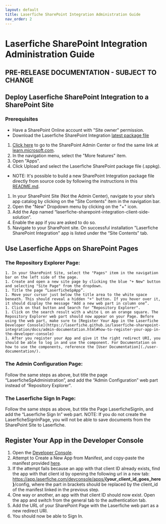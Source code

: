 ```yaml
---
layout: default
title: Laserfiche SharePoint Integration Administration Guide
nav_order: 2
---
```


# Laserfiche SharePoint Integration Administration Guide

## PRE-RELEASE DOCUMENTATION - SUBJECT TO CHANGE

## Deploy Laserfiche SharePoint Integration to a SharePoint Site

### Prerequisites
  - Have a SharePoint Online account with "Site owner" permission.
  - Download the Laserfiche SharePoint Integration [latest package file](./assets/laserfiche-sharepoint-integration.sppkg)
1. [Click here](https://go.microsoft.com/fwlink/?linkid=2185219) to go to the SharePoint Admin Center or find the same link at [learn.microsoft.com](https://learn.microsoft.com/en-us/sharepoint/sharepoint-admin-role#about-the-sharepoint-administrator-role-in-microsoft-365).
1. In the navigation menu, select the "More features" item.
1. Open "Apps".
1. Click Upload and select the Laserfiche SharePoint package file (.sppkg). 
  - NOTE: It's possible to build a new SharePoint Integration package file directly from source code by following the instructions in this [README.md](https://github.com/Laserfiche/laserfiche-sharepoint-integration#readme).
1. In your SharePoint Site (Not the Admin Center), navigate to your
site’s app catalog by clicking on the "Site Contents" item in the
navigation bar.
1. Open the "New" Dropdown menu by clicking on the "+" icon.
1. Add the App named “laserfiche-sharepoint-integration-client-side-solution”.
1. Enable the app if you are asked to do so.
1. Navigate to your SharePoint site. On successful installation "Laserfiche SharePoint Integration" app is listed under the “Site Contents” tab.


## Use Laserfiche Apps on SharePoint Pages

### The Repository Explorer Page:
    1. In your SharePoint Site, select the "Pages" item in the navigation bar on the left side of the page.
    1. Create and open a new site page by clicking the blue "+ New" button and selecting "Site Page" from the dropdown.
    1. Title the page “LaserficheSpApp”.
    1. Move your cursor just below the title area to the white space beneath. This should reveal a hidden "+" button. If you hover over it, it should display the message "Add a new web part in column one”.
    1. Click on that button and Search for “Repository Explorer".
    1. Click on the search result with a white L on an orange square. The Repository Explorer web part should now appear on your Page. Before using the web part, make sure to [Register Your App in the Laserfiche Developer Console](https://laserfiche.github.io/laserfiche-sharepoint-integration/docs/admin-documentation.html#how-to-register-your-app-in-the-developer-console)
    1. After you register your App and give it the right redirect URI, you should be able to log in and use the component. For Documentation on how to use the components, reference the [User Documentation](./user-documentation/).

### The Admin Configuration Page:
 Follow the same steps as above, but title the page “LaserficheSpAdministration”, and add the “Admin Configuration” web part instead of “Repository Explorer".
###  The Laserfiche Sign In Page:
Follow the same steps as above, but title the Page LaserficheSignIn, and add the “Laserfiche Sign In” web part. NOTE: If you do not create the LaserficheSignInPage, you will not be able to save documents from the SharePoint Site to Laserfiche.

## Register Your App in the Developer Console
1. Open the [Developer Console](https://developer.laserfiche.com/developer-console.html).
1. Attempt to Create a New App from Manifest, and copy-paste the manifest provided [here](https://github.com/Laserfiche/laserfiche-sharepoint-integration/blob/1.x/UserDocuments/Laserfiche%20SharePoint%20Integration%20AppManifest.json).
1. If the attempt fails because an app with that client ID already exists, find the app with that client id by opening the following url in a new tab: https://app.laserfiche.com/devconsole/apps/<b>{your_client_id_goes_here}</b>/config, where the part in brackets should be replaced by the client_id of the manifest linked in the previous step.
1. One way or another, an app with that client ID should now exist. Open the app and switch from the general tab to the authentication tab.
1. Add the URL of your SharePoint Page with the Laserfiche web part as a new redirect URI.
1. You should now be able to Sign In.
